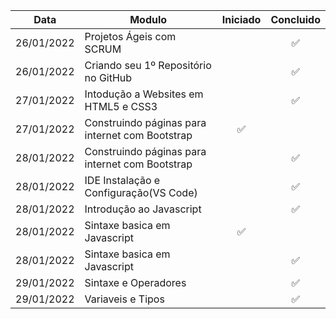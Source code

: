 Data       | Modulo                               | Iniciado | Concluido
-----------|--------------------------------------|:--------:|:--------:
26/01/2022 | Projetos Ágeis com SCRUM             |          |    ✅
26/01/2022 | Criando seu 1º Repositório no GitHub |          |    ✅
27/01/2022 | Intodução a Websites em HTML5 e CSS3 |          |    ✅
27/01/2022 | Construindo páginas para internet com Bootstrap    | ✅        |    
28/01/2022 | Construindo páginas para internet com Bootstrap    |        |    ✅ 
28/01/2022 | IDE Instalação e Configuração(VS Code)   |        |    ✅ 
28/01/2022 | Introdução ao Javascript  |        |    ✅ 
28/01/2022 | Sintaxe basica em  Javascript  |     ✅   |     
28/01/2022 | Sintaxe basica em  Javascript  |       |✅  
29/01/2022 | Sintaxe e Operadores  |       |✅  
29/01/2022 | Variaveis e Tipos  |       |✅  